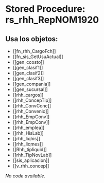 # Stored Procedure: rs_rhh_RepNOM1920

## Usa los objetos:
- [[fn_rhh_CargoFch]]
- [[fn_sis_GetUsuActual]]
- [[gen_ccosto]]
- [[gen_clasif1]]
- [[gen_clasif2]]
- [[gen_clasif3]]
- [[gen_compania]]
- [[gen_sucursal]]
- [[rhh_cargos]]
- [[rhh_ConcepTip]]
- [[rhh_ConvConc]]
- [[rhh_Convenio]]
- [[rhh_EmpConv]]
- [[rhh_EmpConv]]
- [[rhh_emplea]]
- [[rhh_HisLab]]
- [[rhh_liqhis]]
- [[rhh_liqmes]]
- [[Rhh_tipliquid]]
- [[rhh_TipNovLab]]
- [[sis_aplicacion]]
- [[v_rhh_concep]]

*No code available.*
